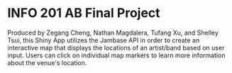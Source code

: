 # INFO 201 AB Final Project

Produced by Zegang Cheng, Nathan Magdalera, Tufang Xu, and Shelley Tsui, this Shiny App utilizes the Jambase API
in order to create an interactive map that displays the locations of an artist/band based on user input. Users can click on individual map
markers to learn more information about the venue's location.
